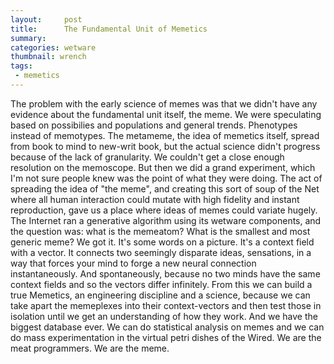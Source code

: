 ```yaml
---
layout:     post
title:      The Fundamental Unit of Memetics
summary:    
categories: wetware
thumbnail: wrench
tags:
 - memetics
---
```



The problem with the early science of memes was that we didn't have any evidence about the fundamental unit itself, the meme. We were speculating based on possibilies and populations and general trends. Phenotypes instead of memotypes. The metameme, the idea of memetics itself, spread from book to mind to new-writ book, but the actual science didn't progress because of the lack of granularity. We couldn't get a close enough resolution on the memoscope. But then we did a grand experiment, which I'm not sure people knew was the point of what they were doing. The act of spreading the idea of "the meme", and creating this sort of soup of the Net where all human interaction could mutate with high fidelity and instant reproduction, gave us a place where ideas of memes could variate hugely. The Internet ran a generative algorithm using its wetware components, and the question was: what is the memeatom? What is the smallest and most generic meme? We got it. It's some words on a picture. It's a context field with a vector. It connects two seemingly disparate ideas, sensations, in a way that forces your mind to forge a new neural connection instantaneously. And spontaneously, because no two minds have the same context fields and so the vectors differ infinitely. From this we can build a true Memetics, an engineering discipline and a science, because we can take apart the memeplexes into their context-vectors and then test those in isolation until we get an understanding of how they work. And we have the biggest database ever. We can do statistical analysis on memes and we can do mass experimentation in the virtual petri dishes of the Wired. We are the meat programmers. We are the meme.


